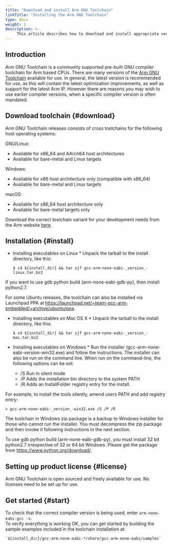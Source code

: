 ```yaml
---
title: "Download and install Arm GNU Toolchain"
linkTitle: "Installing the Arm GNU Toolchain"
type: docs
weight: 1
description: >-
     This article describes how to download and install appropriate versions of the GNU Toolchain for the Arm Architecure.
---
```


## Introduction

Arm GNU Toolchain is a community supported pre-built GNU compiler toolchain for Arm based CPUs.
There are many versions of the [Arm GNU Toolchain](https://developer.arm.com/Tools%20and%20Software/GNU%20Toolchain) available for use. In general, the latest version is recommended for use, as this will contain the latest optimization improvements, as well as support for the latest Arm IP. However there are reasons you may wish to use earlier compiler versions, when a specific compiler version is often mandated. 
## Download toolchain {#download}

Arm GNU Toolchain releases consists of cross toolchains for the following host operating systems:

GNU/Linux:
  * Available for x86_64 and AArch64 host architectures
  * Available for bare-metal and Linux targets

Windows:
  * Available for x86 host architecture only (compatible with x86_64)
  * Available for bare-metal and Linux targets

macOS:
  * Available for x86_64 host architecture only
  * Available for bare-metal targets only

Download the correct toolchain variant for your development needs from the Arm website [here](https://developer.arm.com/tools-and-software/open-source-software/developer-tools/gnu-toolchain/downloads).

## Installation {#install}

* Installing executables on Linux *
Unpack the tarball to the install directory, like this:

    `$ cd ${install_dir} && tar xjf gcc-arm-none-eabi-_version_-linux.tar.bz2`

If you want to use gdb python build (arm-none-eabi-gdb-py), then
install python2.7.

For some Ubuntu releases, the toolchain can also be installed via
Launchpad PPA at https://launchpad.net/~team-gcc-arm-embedded/+archive/ubuntu/ppa.

* Installing executables on Mac OS X *
Unpack the tarball to the install directory, like this:

    `$ cd ${install_dir} && tar xjf gcc-arm-none-eabi-_version_-mac.tar.bz2`

* Installing executables on Windows *
Run the installer (gcc-arm-none-eabi-_version_-win32.exe) and follow the
instructions. The installer can also be run on the command line. When run on
the command-line, the following options can be set:
  - /S Run in silent mode
  - /P Adds the installation bin directory to the system PATH
  - /R Adds an InstallFolder registry entry for the install.

For example, to install the tools silently, amend users PATH and add registry
entry:

    > gcc-arm-none-eabi-_version_-win32.exe /S /P /R

The toolchain in Windows zip package is a backup to Windows installer for
those who cannot run the installer.  You must decompress the zip package
and then invoke it following instructions in the next section.

To use gdb python build (arm-none-eabi-gdb-py), you must install 32 bit
python2.7 irrespective of 32 or 64 bit Windows.  Please get the package from
https://www.python.org/download/.


## Setting up product license {#license}

Arm GNU Toolchain is open sourced and freely available for use. No licenses need to be set up for use.

## Get started {#start}

To check that the correct compiler version is being used, enter `arm-none-eabi-gcc -v`.\
To verify everything is working OK, you can get started by building the sample examples included in the toolchain installation at:

    `${install_dir}/gcc-arm-none-eabi-*/share/gcc-arm-none-eabi/samples`

